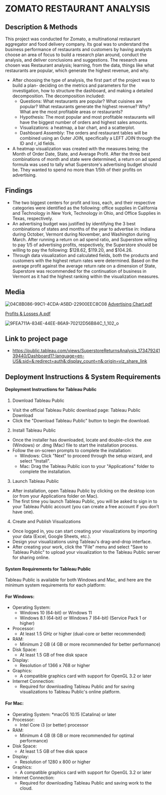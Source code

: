 # ZOMATO RESTAURANT ANALYSIS

## Description & Methods
This project was conducted for Zomato, a multinational restaurant aggregator and food delivery company. Its goal was to understand the business performance of restaurants and customers by having analysts choose an area of focus to build a research plan around, conduct the analysis, and deliver conclusions and suggestions. The research area chosen was Restaurant analysis; learning, from the data, things like what restaurants are popular, which generate the highest revenue, and why.
  * After choosing the type of analysis, the first part of the project was to build a plan- deciding on the metrics and parameters for the investigation, how to structure the dashboard, and making a detailed decomposition.
The decomposition included:
    *   Questions: What restaurants are popular? What cuisines are popular? What restaurants generate the highest revenue? Why? What are the most profitable areas or restaurants?
    *   Hypothesis: The most popular and most profitable restaurants will have the biggest number of orders and highest sales amounts.
    *   Visualizations: a heatmap, a bar chart, and a scatterplot.
    *   Dashboard Assembly: The orders and restaurant tables will be combined using an Outer JOIN, specifically a LEFT JOIN through the ID and r_id fields.
  * A heatmap visualization was created with the measures being; the Month of Order Date, State, and Average Profit. After the three best combinations of month and state were determined, a return on ad spend formula was used to tally what Superstore's advertising budget should be. They wanted to spend no more than 1/5th of their profits on advertising.

## Findings
* The two biggest centers for profit and loss, each, and their respective categories were identified as the following: office supplies in California and Technology in New York, Technology in Ohio, and Office Supplies in Texas, respectively.
* An advertising budget was justified by identifying the 3 best combinations of states and months of the year to advertise in: Indiana during October, Vermont during November, and Washington during March. After running a return on ad spend ratio, and Superstore willing to pay 1/5 of advertising profits, respectively, the Superstore should be willing to pay the following: $128.62, $119.20, and $104.26.
* Through data visualization and calculated fields, both the products and customers with the highest return rates were determined. Based on the average profit against the average return rate on a dimension of State, Superstore was recommended for the continuation of business in Vermont as it had the highest ranking within the visualization measures.

## Media
![04C8B086-99C1-4CDA-A5BD-22900EEC8C08](https://github.com/user-attachments/assets/d941308b-5a7e-4a71-bab1-09c23af2a1d4)
[Advertising Chart.pdf](https://github.com/user-attachments/files/18221774/Advertising.Chart.pdf)

[Profits & Losses A.pdf](https://github.com/user-attachments/files/18221781/Profits.Losses.A.pdf)

![9FEA711A-834E-44EE-86A9-70212D56B84C_1_102_o](https://github.com/user-attachments/assets/2dfc81fb-b4d2-4ff9-bc1b-719868d66db4)


## Link to project page
* https://public.tableau.com/views/SuperstoreReturnsAnalysis_17347924139440/Dashboard1?:language=en-US&:sid=&:redirect=auth&:display_count=n&:origin=viz_share_link


## Deployment Instructions & System Requirements
#### Deployment Instructions for Tableau Public

1. Download Tableau Public
* Visit the official Tableau Public download page: Tableau Public Download
* Click the "Download Tableau Public" button to begin the download.

2. Install Tableau Public
* Once the installer has downloaded, locate and double-click the .exe (Windows) or .dmg (Mac) file to start the installation process.
* Follow the on-screen prompts to complete the installation:
  * Windows: Click "Next" to proceed through the setup wizard, and select "Install".
  - Mac: Drag the Tableau Public icon to your "Applications" folder to complete the installation.

3. Launch Tableau Public
* After installation, open Tableau Public by clicking on the desktop icon (or from your Applications folder on Mac).
* The first time you launch Tableau Public, you will be asked to sign in to your Tableau Public account (you can create a free account if you don’t have one).

4. Create and Publish Visualizations
* Once logged in, you can start creating your visualizations by importing your data (Excel, Google Sheets, etc.).
* Design your visualizations using Tableau's drag-and-drop interface.
* After creating your work, click the "File" menu and select "Save to Tableau Public" to upload your visualization to the Tableau Public server for sharing online.


#### System Requirements for Tableau Public
Tableau Public is available for both Windows and Mac, and here are the minimum system requirements for each platform:

#### For Windows:
* Operating System:
  * Windows 10 (64-bit) or Windows 11
  * Windows 8.1 (64-bit) or Windows 7 (64-bit) (Service Pack 1 or higher)
* Processor:
  * At least 1.5 GHz or higher (dual-core or better recommended)
* RAM:
  * Minimum 2 GB (4 GB or more recommended for better performance)
* Disk Space:
  * At least 1.5 GB of free disk space
* Display:
  * Resolution of 1366 x 768 or higher
* Graphics:
  * A compatible graphics card with support for OpenGL 3.2 or later
* Internet Connection:
  * Required for downloading Tableau Public and for saving visualizations to Tableau Public's online platform.

#### For Mac:
* Operating System:
  *macOS 10.15 (Catalina) or later
* Processor:
  * Intel Core i3 (or better) processor
* RAM:
  * Minimum 4 GB (8 GB or more recommended for optimal performance)
* Disk Space:
  * At least 1.5 GB of free disk space
* Display:
  * Resolution of 1280 x 800 or higher
* Graphics:
  * A compatible graphics card with support for OpenGL 3.2 or later
* Internet Connection:
  * Required for downloading Tableau Public and saving work to the cloud.
